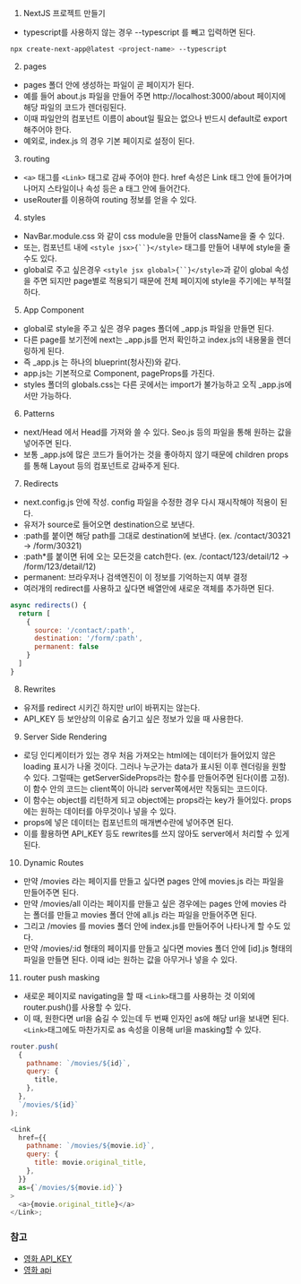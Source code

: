 1. NextJS 프로젝트 만들기

- typescript를 사용하지 않는 경우 --typescript 를 빼고 입력하면 된다.

```bash
npx create-next-app@latest <project-name> --typescript
```

2. pages

- pages 폴더 안에 생성하는 파일이 곧 페이지가 된다.
- 예를 들어 about.js 파일을 만들어 주면 http://localhost:3000/about 페이지에 해당 파일의 코드가 렌더링된다.
- 이때 파일안의 컴포넌트 이름이 about일 필요는 없으나 반드시 default로 export 해주어야 한다.
- 예외로, index.js 의 경우 기본 페이지로 설정이 된다.

3. routing

- `<a>` 태그를 `<Link>` 태그로 감싸 주어야 한다. href 속성은 Link 태그 안에 들어가며 나머지 스타일이나 속성 등은 a 태그 안에 들어간다.
- useRouter를 이용하여 routing 정보를 얻을 수 있다.

4. styles

- NavBar.module.css 와 같이 css module을 만들어 className을 줄 수 있다.
- 또는, 컴포넌트 내에 ` <style jsx>{``}</style> ` 태그를 만들어 내부에 style을 줄 수도 있다.
- global로 주고 싶은경우 ` <style jsx global>{``}</style> `과 같이 global 속성을 주면 되지만 page별로 적용되기 때문에 전체 페이지에 style을 주기에는 부적절하다.

5. App Component

- global로 style을 주고 싶은 경우 pages 폴더에 \_app.js 파일을 만들면 된다.
- 다른 page를 보기전에 next는 \_app.js를 먼저 확인하고 index.js의 내용물을 렌더링하게 된다.
- 즉 \_app.js 는 하나의 blueprint(청사진)와 같다.
- app.js는 기본적으로 Component, pageProps를 가진다.
- styles 폴더의 globals.css는 다른 곳에서는 import가 불가능하고 오직 \_app.js에서만 가능하다.

6. Patterns

- next/Head 에서 Head를 가져와 쓸 수 있다. Seo.js 등의 파일을 통해 원하는 값을 넣어주면 된다.
- 보통 \_app.js에 많은 코드가 들어가는 것을 좋아하지 않기 때문에 children props를 통해 Layout 등의 컴포넌트로 감싸주게 된다.

7. Redirects

- next.config.js 안에 작성. config 파일을 수정한 경우 다시 재시작해야 적용이 된다.
- 유저가 source로 들어오면 destination으로 보낸다.
- :path를 붙이면 해당 path를 그대로 destination에 보낸다. (ex. /contact/30321 -> /form/30321)
- :path\*를 붙이면 뒤에 오는 모든것을 catch한다. (ex. /contact/123/detail/12 -> /form/123/detail/12)
- permanent: 브라우저나 검색엔진이 이 정보를 기억하는지 여부 결정
- 여러개의 redirect를 사용하고 싶다면 배열안에 새로운 객체를 추가하면 된다.

```js
async redirects() {
  return [
    {
      source: '/contact/:path',
      destination: '/form/:path',
      permanent: false
    }
  ]
}
```

8. Rewrites

- 유저를 redirect 시키긴 하지만 url이 바뀌지는 않는다.
- API_KEY 등 보안상의 이유로 숨기고 싶은 정보가 있을 때 사용한다.

9. Server Side Rendering

- 로딩 인디케이터가 있는 경우 처음 가져오는 html에는 데이터가 들어있지 않은 loading 표시가 나올 것이다. 그러나 누군가는 data가 표시된 이후 렌더링을 원할 수 있다. 그럴때는 getServerSideProps라는 함수를 만들어주면 된다(이름 고정). 이 함수 안의 코드는 client쪽이 아니라 server쪽에서만 작동되는 코드이다.
- 이 함수는 object를 리턴하게 되고 object에는 props라는 key가 들어있다. props에는 원하는 데이터를 아무것이나 넣을 수 있다.
- props에 넣은 데이터는 컴포넌트의 매개변수란에 넣어주면 된다.
- 이를 활용하면 API_KEY 등도 rewrites를 쓰지 않아도 server에서 처리할 수 있게 된다.

10. Dynamic Routes

- 만약 /movies 라는 페이지를 만들고 싶다면 pages 안에 movies.js 라는 파일을 만들어주면 된다.
- 만약 /movies/all 이라는 페이지를 만들고 싶은 경우에는 pages 안에 movies 라는 폴더를 만들고 movies 폴더 안에 all.js 라는 파일을 만들어주면 된다.
- 그리고 /movies 를 movies 폴더 안에 index.js를 만들어주어 나타나게 할 수도 있다.
- 만약 /movies/:id 형태의 페이지를 만들고 싶다면 movies 폴더 안에 [id].js 형태의 파일을 만들면 된다. 이때 id는 원하는 값을 아무거나 넣을 수 있다.

11. router push masking

- 새로운 페이지로 navigating을 할 때 `<Link>`태그를 사용하는 것 이외에 router.push()를 사용할 수 있다.
- 이 때, 원한다면 url을 숨길 수 있는데 두 번째 인자인 as에 해당 url을 보내면 된다. `<Link>`태그에도 마찬가지로 as 속성을 이용해 url을 masking할 수 있다.

```js
router.push(
  {
    pathname: `/movies/${id}`,
    query: {
      title,
    },
  },
  `/movies/${id}`
);

<Link
  href={{
    pathname: `/movies/${movie.id}`,
    query: {
      title: movie.original_title,
    },
  }}
  as={`/movies/${movie.id}`}
>
  <a>{movie.original_title}</a>
</Link>;
```

### 참고

- [영화 API_KEY](https://www.themoviedb.org/)
- [영화 api](https://developers.themoviedb.org/3/getting-started/introduction)
